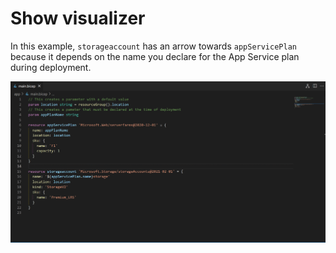 # Show visualizer

In this example, `storageaccount` has an arrow towards `appServicePlan` because it depends on the name you declare for the App Service plan during deployment.

![Showing the visualizer](4_Show_Visualizer.gif)

